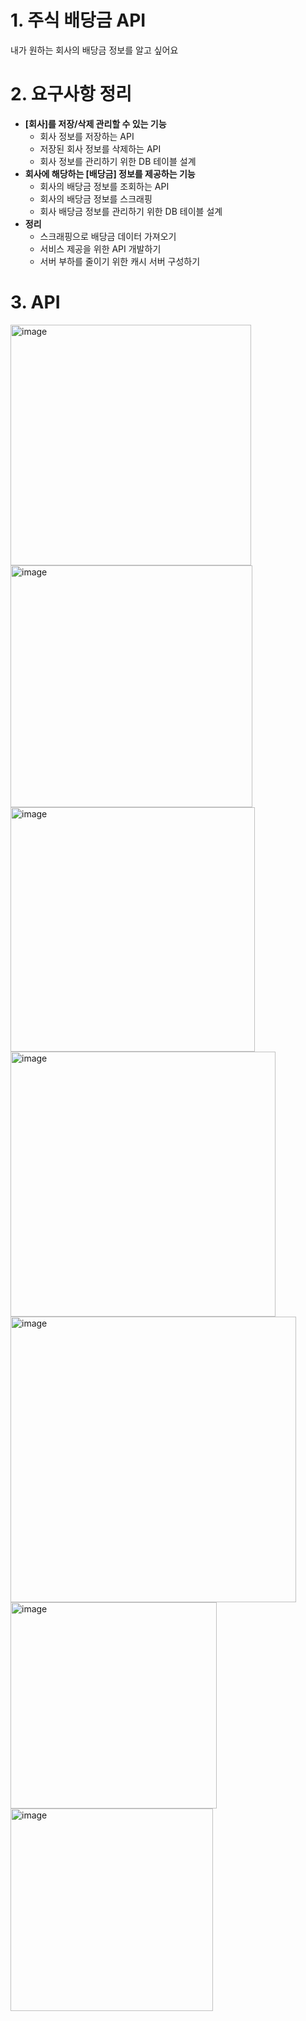 # 1. 주식 배당금 API
내가 원하는 회사의 배당금 정보를 알고 싶어요

# 2. 요구사항 정리

  - __[회사]를 저장/삭제 관리할 수 있는 기능__
    - 회사 정보를 저장하는 API
    - 저장된 회사 정보를 삭제하는 API
    - 회사 정보를 관리하기 위한 DB 테이블 설계
  - __회사에 해당하는 [배당금] 정보를 제공하는 기능__
    - 회사의 배당금 정보를 조회하는 API
    - 회사의 배당금 정보를 스크래핑
    - 회사 배당금 정보를 관리하기 위한 DB 테이블 설계
 - __정리__
   - 스크래핑으로 배당금 데이터 가져오기
   - 서비스 제공을 위한 API 개발하기
   - 서버 부하를 줄이기 위한 캐시 서버 구성하기
 
# 3. API
<img width="385" alt="image" src="https://user-images.githubusercontent.com/102225706/222955839-15caa18d-04c9-4d9f-bb7d-30d1c2c105d9.png">
<img width="387" alt="image" src="https://user-images.githubusercontent.com/102225706/222955846-80e2e78e-8015-417d-b450-f9eaefc35b4b.png">
<img width="391" alt="image" src="https://user-images.githubusercontent.com/102225706/222955855-6c50d6c7-5b79-436a-97d4-28202d6ec8b6.png">

<img width="424" alt="image" src="https://user-images.githubusercontent.com/102225706/222955864-0d6ab348-c7b0-4730-bbd9-2a7929298b85.png">
<img width="457" alt="image" src="https://user-images.githubusercontent.com/102225706/222955869-125748f8-f5ad-4e30-bc8f-0dee8b01ed6f.png">
<img width="330" alt="image" src="https://user-images.githubusercontent.com/102225706/222955874-6a4ba5cf-ee54-40e1-984f-88875c21c8b3.png">
<img width="324" alt="image" src="https://user-images.githubusercontent.com/102225706/222955881-8fd40129-4eee-4761-b3c0-483486d43f7d.png">

